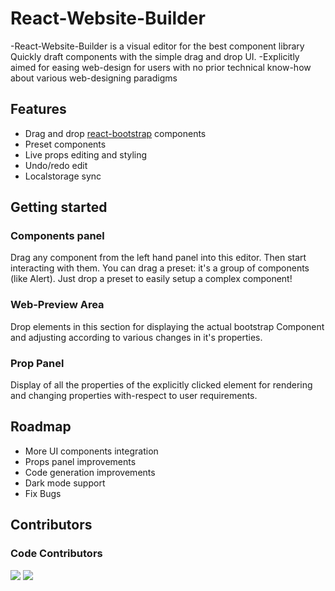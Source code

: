 # React-Website-Builder
-React-Website-Builder is a visual editor for the best component library Quickly draft components with the simple drag and drop UI.
-Explicitly aimed for easing web-design for users with no prior technical know-how about various web-designing paradigms

## Features

- Drag and drop [react-bootstrap](https://react-bootstrap.github.io/getting-started/introduction) components
- Preset components
- Live props editing and styling
- Undo/redo edit
- Localstorage sync


## Getting started

### Components panel

Drag any component from the left hand panel into this editor. Then start interacting with them.
You can drag a preset: it's a group of components (like Alert). Just drop a preset to easily setup a complex component!

### Web-Preview Area

Drop elements in this section for displaying the actual bootstrap Component and adjusting according to various changes
in it's properties.

### Prop Panel

Display of all the properties of the explicitly clicked element for rendering and changing properties with-respect
to user requirements.


## Roadmap

- More UI components integration
- Props panel improvements
- Code generation improvements
- Dark mode support
- Fix Bugs

## Contributors

### Code Contributors
<a href="https://github.com/yash11213018"><img src="https://avatars3.githubusercontent.com/u/52713940?s=400&u=322f3fae0a828e79deea96605abcb3b4ef095ae0&v=4?button=false" /></a>
<a href="https://github.com/dhyey-shah"><img src="https://avatars0.githubusercontent.com/u/26005799?s=400&v=4?button=false" /></a>
